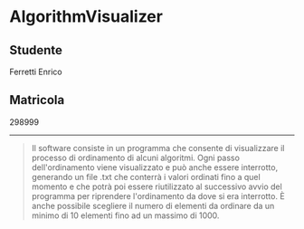 # AlgorithmVisualizer
## Studente
Ferretti Enrico
## Matricola
298999

***
> Il software consiste in un programma che consente di visualizzare il processo di ordinamento di alcuni algoritmi. 
> Ogni passo dell'ordinamento viene visualizzato e può anche essere interrotto, generando un file .txt che conterrà i valori ordinati fino a quel momento e che potrà poi essere riutilizzato al successivo avvio del programma per riprendere l'ordinamento da dove si era interrotto.
> È anche possibile scegliere il numero di elementi da ordinare da un minimo di 10 elementi fino ad un massimo di 1000.
